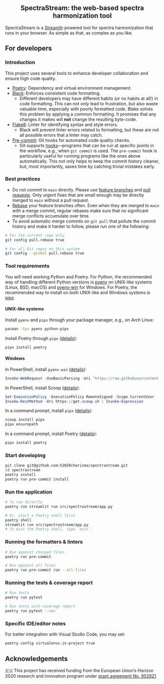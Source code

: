 <h2 align="center">SpectraStream: the web-based spectra harmonization tool</h2>

SpectraStream is a [Streamlit](https://streamlit.io/)-powered tool for spectra harmonization that runs in your browser. As simple as that, as complex as you like.

## For developers

### Introduction

This project uses several tools to enhance developer collaboration and ensure high code quality.

- [Poetry](https://python-poetry.org/): Dependency and virtual environment management.
- [Black](https://github.com/psf/black): Enforces consistent code formatting.
  - Different developers may have different habits (or no habits at all!) in code formatting. This can not only lead to frustration, but also waste valuable time, especially with poorly formatted code. Blake solves this problem by applying a common formatting. It promises that any changes it makes will **not** change the resulting byte-code.
- [Flake8](https://flake8.pycqa.org/): Linter for identifying syntax and style errors.
  - Black will prevent linter errors related to formatting, but these are not all possible errors that a linter may catch.
- [Pre-commit](https://pre-commit.com/): Git hooks for automated code quality checks.
  - Git supports [hooks](https://git-scm.com/docs/githooks)—programs that can be run at specific points in the workflow, e.g., when `git commit` is used. The `pre-commit` hook is particularly useful for running programs like the ones above automatically. This not only helps to keep the commit history cleaner, but, most importantly, saves time by catching trivial mistakes early.

### Best practices

- Do not commit to `main` directly. Please use [feature branches](https://www.atlassian.com/git/tutorials/comparing-workflows/feature-branch-workflow) and [pull requests](https://help.github.com/articles/about-pull-requests/). Only urgent fixes that are small enough may be directly merged to `main` without a pull request.
- [Rebase](https://git-scm.com/docs/git-rebase) your feature branches often. Even when they are merged to `main` with a merge commit, regular rebases make sure that no significant merge conflicts accumulate over time.
- To avoid automatic merge commits on `git pull` that pollute the commit history and make it harder to follow, please run one of the following:
```sh
# For the current repo only
git config pull.rebase true

# For all Git repos on this system
git config --global pull.rebase true
```

### Tool requirements

You will need working Python and Poetry. For Python, the recommended way of handling different Python versions is [pyenv](https://github.com/pyenv/pyenv) on UNIX-like systems (Linux, BSD, macOS) and [pyenv-win](https://github.com/pyenv-win/pyenv-win) for Windows. For Poetry, the recommended way to install on both UNIX-like and Windows systems is [pipx](https://pipx.pypa.io/).

#### UNIX-like systems

Install `pyenv` and `pipx` through your package manager, e.g., on Arch Linux:

```sh
pacman -Syu pyenv python-pipx
```

Install Poetry through `pipx` ([details](https://python-poetry.org/docs/#installation)):

```sh
pipx install poetry
```

#### Windows

In PowerShell, install `pyenv-win` ([details](https://pyenv-win.github.io/pyenv-win/docs/installation.html)):

```powershell
Invoke-WebRequest -UseBasicParsing -Uri "https://raw.githubusercontent.com/pyenv-win/pyenv-win/master/pyenv-win/install-pyenv-win.ps1" -OutFile "./install-pyenv-win.ps1"; &"./install-pyenv-win.ps1"
```

In PowerShell, install Scoop ([details](https://scoop.sh/)):

```powershell
Set-ExecutionPolicy -ExecutionPolicy RemoteSigned -Scope CurrentUser
Invoke-RestMethod -Uri https://get.scoop.sh | Invoke-Expression
```

In a command prompt, install `pipx` ([details](https://pipx.pypa.io/stable/installation/)):

```cmd
scoop install pipx
pipx ensurepath
```

In a command prompt, install Poetry ([details](https://python-poetry.org/docs/#installation)):

```cmd
pipx install poetry
```

### Start developing

```sh
git clone git@github.com:h2020charisma/spectrastream.git
cd spectrastream
poetry install
poetry run pre-commit install
```

### Run the application

```sh
# To run directly
poetry run streamlit run src/spectrastream/app.py

# Or, start a Poetry shell first
poetry shell
streamlit run src/spectrastream/app.py
# To exit the Poetry shell, type `exit`.
```

### Running the formatters & linters

```sh
# Run against changed files
poetry run pre-commit

# Run against all files
poetry run pre-commit run --all-files
```

### Running the tests & coverage report

```sh
# Run tests
poetry run pytest

# Run tests with coverage report
poetry run pytest --cov
```

### Specific IDE/editor notes

For better integration with Visual Studio Code, you may set:
```sh
poetry config virtualenvs.in-project true
```

## Acknowledgements

🇪🇺 This project has received funding from the European Union’s Horizon 2020 research and innovation program under [grant agreement No. 952921](https://cordis.europa.eu/project/id/952921).
